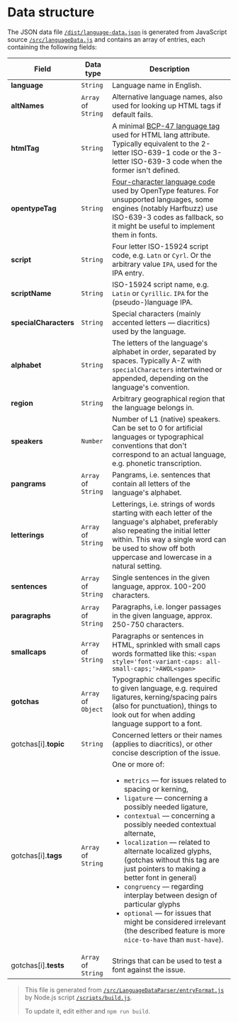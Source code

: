 # Data structure

The JSON data file [`/dist/language-data.json`](https://github.com/hyvyys/language-data/blob/master/dist/language-data.json) is generated from JavaScript source [`/src/languageData.js`](https://github.com/hyvyys/language-data/blob/master/src/languageData.js) and contains an array of entries, each containing the following fields: 

Field | Data type | Description
--- | --- | ---
**language** | `String` | Language name in English. 
**altNames** | `Array` of `String` | Alternative language names, also used for looking up HTML tags if default fails. 
**htmlTag** | `String` | A minimal [BCP-47 language tag](https://www.ietf.org/rfc/bcp/bcp47.txt) used for HTML lang attribute. Typically equivalent to the 2-letter ISO-639-1 code or the 3-letter ISO-639-3 code when the former isn't defined. 
**opentypeTag** | `String` | [Four-character language code](https://docs.microsoft.com/en-us/typography/opentype/spec/languagetags) used by OpenType features. For unsupported languages, some engines (notably Harfbuzz) use ISO-639-3 codes as fallback, so it might be useful to implement them in fonts. 
**script** | `String` | Four letter ISO-15924 script code, e.g. `Latn` or `Cyrl`. Or the arbitrary value `IPA`, used for the IPA entry. 
**scriptName** | `String` | ISO-15924 script name, e.g. `Latin` or `Cyrillic`. `IPA` for the (pseudo-)language IPA. 
**specialCharacters** | `String` | Special characters (mainly accented letters — diacritics) used by the language.
**alphabet** | `String` | The letters of the language's alphabet in order, separated by spaces. Typically A-Z with `specialCharacters` intertwined or appended, depending on the language's convention. 
**region** | `String` | Arbitrary geographical region that the language belongs in. 
**speakers** | `Number` | Number of L1 (native) speakers. Can be set to 0 for artificial languages or typographical conventions that don't correspond to an actual language, e.g. phonetic transcription. 
**pangrams** | `Array` of `String` | Pangrams, i.e. sentences that contain all letters of the language's alphabet. 
**letterings** | `Array` of `String` | Letterings, i.e. strings of words starting with each letter of the language's alphabet, preferably also repeating the initial letter within. This way a single word can be used to show off both uppercase and lowercase in a natural setting. 
**sentences** | `Array` of `String` | Single sentences in the given language, approx. 100-200 characters. 
**paragraphs** | `Array` of `String` | Paragraphs, i.e. longer passages in the given language, approx. 250-750 characters. 
**smallcaps** | `Array` of `String` | Paragraphs or sentences in HTML, sprinkled with small caps words formatted like this: `<span style='font-variant-caps: all-small-caps;'>AWOL<span>` 
**gotchas** | `Array` of `Object` | Typographic challenges specific to given language, e.g. required ligatures, kerning/spacing pairs (also for punctuation), things to look out for when adding language support to a font. 
gotchas[i].**topic** | `String` | Concerned letters or their names (applies to diacritics), or other concise description of the issue.
gotchas[i].**tags** | `Array` of `String` | One or more of:<ul><li>`metrics` — for issues related to spacing or kerning,</li><li>`ligature` — concerning a possibly needed ligature,</li><li>`contextual` — concerning a possibly needed contextual alternate,</li><li>`localization` — related to alternate localized glyphs, (gotchas without this tag are just pointers to making a better font in general)</li><li>`congruency` — regarding interplay between design of particular glyphs</li><li>`optional` — for issues that might be considered irrelevant (the described feature is more `nice-to-have` than `must-have`).</li></ul>
gotchas[i].**tests** | `Array` of `String` | Strings that can be used to test a font against the issue.


> This file is generated from [`/src/LanguageDataParser/entryFormat.js`](https://github.com/hyvyys/language-data/blob/master/src/LanguageDataParser/entryFormat.js) by Node.js script [`/scripts/build.js`](https://github.com/hyvyys/language-data/blob/master/scripts/build.js).
> 
> To update it, edit either and `npm run build`.
